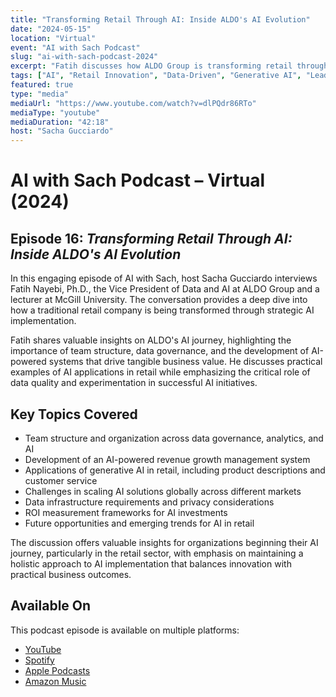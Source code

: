 ```yaml
---
title: "Transforming Retail Through AI: Inside ALDO's AI Evolution"
date: "2024-05-15"
location: "Virtual"
event: "AI with Sach Podcast"
slug: "ai-with-sach-podcast-2024"
excerpt: "Fatih discusses how ALDO Group is transforming retail through AI implementation, focusing on data quality, experimentation, and a holistic approach to AI initiatives."
tags: ["AI", "Retail Innovation", "Data-Driven", "Generative AI", "Leadership", "Customer Experience"]
featured: true
type: "media"
mediaUrl: "https://www.youtube.com/watch?v=dlPQdr86RTo"
mediaType: "youtube"
mediaDuration: "42:18"
host: "Sacha Gucciardo"
---
```


# AI with Sach Podcast – Virtual (2024)

## Episode 16: *Transforming Retail Through AI: Inside ALDO's AI Evolution*

In this engaging episode of AI with Sach, host Sacha Gucciardo interviews Fatih Nayebi, Ph.D., the Vice President of Data and AI at ALDO Group and a lecturer at McGill University. The conversation provides a deep dive into how a traditional retail company is being transformed through strategic AI implementation.

Fatih shares valuable insights on ALDO's AI journey, highlighting the importance of team structure, data governance, and the development of AI-powered systems that drive tangible business value. He discusses practical examples of AI applications in retail while emphasizing the critical role of data quality and experimentation in successful AI initiatives.

## Key Topics Covered

- Team structure and organization across data governance, analytics, and AI
- Development of an AI-powered revenue growth management system
- Applications of generative AI in retail, including product descriptions and customer service
- Challenges in scaling AI solutions globally across different markets
- Data infrastructure requirements and privacy considerations
- ROI measurement frameworks for AI investments
- Future opportunities and emerging trends for AI in retail

The discussion offers valuable insights for organizations beginning their AI journey, particularly in the retail sector, with emphasis on maintaining a holistic approach to AI implementation that balances innovation with practical business outcomes.

## Available On

This podcast episode is available on multiple platforms:
- [YouTube](https://www.youtube.com/watch?v=dlPQdr86RTo)
- [Spotify](https://lnkd.in/e-wUpH5S)
- [Apple Podcasts](https://lnkd.in/ev3eMYC6)
- [Amazon Music](https://lnkd.in/evszxUWS) 